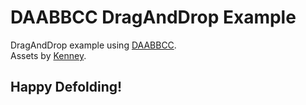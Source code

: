 # DAABBCC DragAndDrop Example

DragAndDrop example using [DAABBCC](https://github.com/selimanac/DAABBCC).  
Assets by [Kenney](https://www.kenney.nl/).  


  
Happy Defolding!
---

